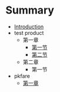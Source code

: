 # Summary

* [Introduction](README.md)
* test product
  * 第一章
    * [第一节](chapter1/di-yi-jie.md)
    * [第二节](chapter1/di-er-jie.md)
  * 第二章
    * 第一节
* pkfare
  * [第一章](pkfare/di-yi-zhang.md)




